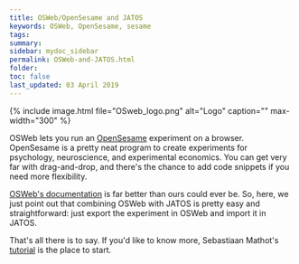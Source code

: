 ```yaml
---
title: OSWeb/OpenSesame and JATOS
keywords: OSWeb, OpenSesame, sesame
tags:
summary:
sidebar: mydoc_sidebar
permalink: OSWeb-and-JATOS.html
folder:
toc: false
last_updated: 03 April 2019
---
```


{% include image.html file="OSweb_logo.png" alt="Logo" caption="" max-width="300" %}

OSWeb lets you run an [OpenSesame](https://osdoc.cogsci.nl) experiment on a browser. OpenSesame is a pretty neat program to create experiments for psychology, neuroscience, and experimental economics. You can get very far with drag-and-drop, and there's the chance to add code snippets if you need more flexibility. 

[OSWeb's documentation](https://osdoc.cogsci.nl/manual/osweb/) is far better than ours could ever be. So, here, we just point out that combining OSWeb with JATOS is pretty easy and straightforward: just export the experiment in OSWeb and import it in JATOS.

That's all there is to say. If you'd like to know more, Sebastiaan Mathot's [tutorial](https://www.youtube.com/watch?v=0448NeoUaqU) is the place to start. 
